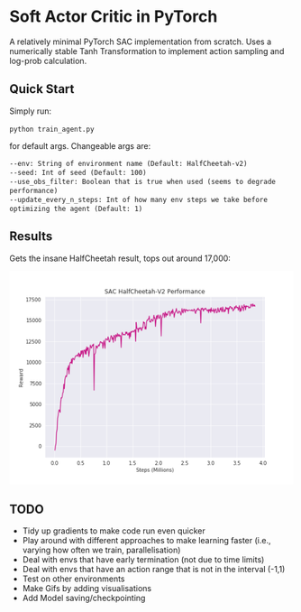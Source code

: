 # Soft Actor Critic in PyTorch

A relatively minimal PyTorch SAC implementation from scratch. Uses a numerically stable Tanh Transformation to implement action sampling and log-prob calculation.

## Quick Start

Simply run:

`python train_agent.py`

for default args. Changeable args are:
```
--env: String of environment name (Default: HalfCheetah-v2)
--seed: Int of seed (Default: 100)
--use_obs_filter: Boolean that is true when used (seems to degrade performance)
--update_every_n_steps: Int of how many env steps we take before optimizing the agent (Default: 1)
```

## Results

Gets the insane HalfCheetah result, tops out around 17,000:

![example](./assets/HalfCheetah.png)

## TODO

* Tidy up gradients to make code run even quicker
* Play around with different approaches to make learning faster (i.e., varying how often we train, parallelisation)
* Deal with envs that have early termination (not due to time limits)
* Deal with envs that have an action range that is not in the interval (-1,1)
* Test on other environments
* Make Gifs by adding visualisations
* Add Model saving/checkpointing